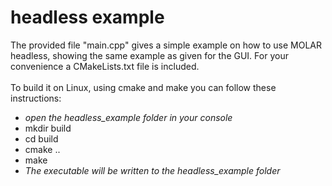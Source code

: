headless example
=====

The provided file "main.cpp" gives a simple example on how to use MOLAR headless, showing the same example as given for the GUI. For your convenience a CMakeLists.txt file is included.
<br /><br />
To build it on Linux, using cmake and make you can follow these instructions:<br />
- <i>open the headless_example folder in your console</i><br />
- mkdir build<br />
- cd build<br />
- cmake ..<br />
- make
- <i>The executable will be written to the headless_example folder</i>